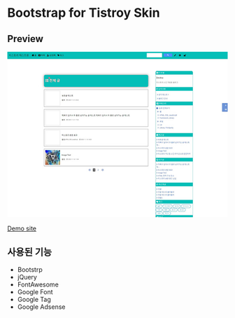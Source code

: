 # Bootstrap for Tistroy Skin #

## Preview ##

![](https://github.com/DevelopmentAnything/Tistory_Skin_Bootstrap/blob/main/preview560.jpg)

[Demo site](https://devtt.tistory.com/)

## 사용된 기능 ##

+ Bootstrp
+ jQuery
+ FontAwesome
+ Google Font
+ Google Tag
+ Google Adsense
